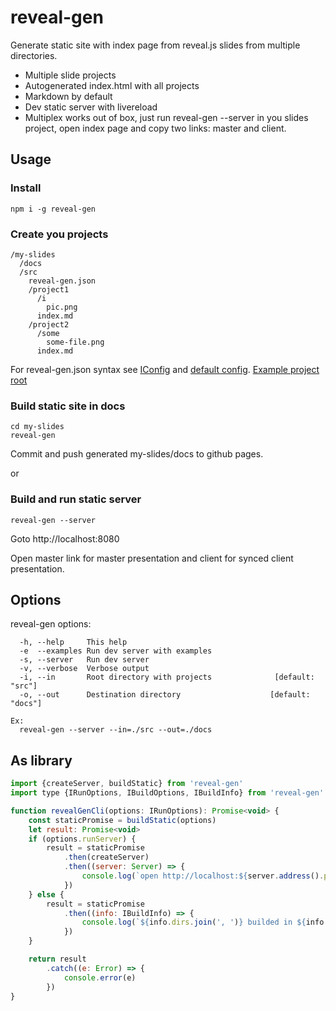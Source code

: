 # reveal-gen

Generate static site with index page from reveal.js slides from multiple directories.

* Multiple slide projects
* Autogenerated index.html with all projects
* Markdown by default
* Dev static server with livereload
* Multiplex works out of box, just run reveal-gen --server in you slides project, open index page and copy two links: master and client.

## Usage

### Install

```
npm i -g reveal-gen
```

### Create you projects

```
/my-slides
  /docs
  /src
    reveal-gen.json
    /project1
      /i
        pic.png
      index.md
    /project2
      /some
        some-file.png
      index.md
```

For reveal-gen.json syntax see [IConfig](./src/interfaces.js) and [default config](./src/defaultConfig.js). [Example project root](./examples)

### Build static site in docs

```
cd my-slides
reveal-gen
```

Commit and push generated my-slides/docs to github pages.

or

### Build and run static server

```
reveal-gen --server
```

Goto http://localhost:8080

Open master link for master presentation and client for synced client presentation.

## Options

reveal-gen options:

```
  -h, --help     This help
  -e  --examples Run dev server with examples
  -s, --server   Run dev server
  -v, --verbose  Verbose output
  -i, --in       Root directory with projects              [default: "src"]
  -o, --out      Destination directory                    [default: "docs"]

Ex:
  reveal-gen --server --in=./src --out=./docs
```

## As library

```js
import {createServer, buildStatic} from 'reveal-gen'
import type {IRunOptions, IBuildOptions, IBuildInfo} from 'reveal-gen'

function revealGenCli(options: IRunOptions): Promise<void> {
    const staticPromise = buildStatic(options)
    let result: Promise<void>
    if (options.runServer) {
        result = staticPromise
            .then(createServer)
            .then((server: Server) => {
                console.log(`open http://localhost:${server.address().port}/`)
            })
    } else {
        result = staticPromise
            .then((info: IBuildInfo) => {
                console.log(`${info.dirs.join(', ')} builded in ${info.options.destDir}`)
            })
    }

    return result
        .catch((e: Error) => {
            console.error(e)
        })
}
```
